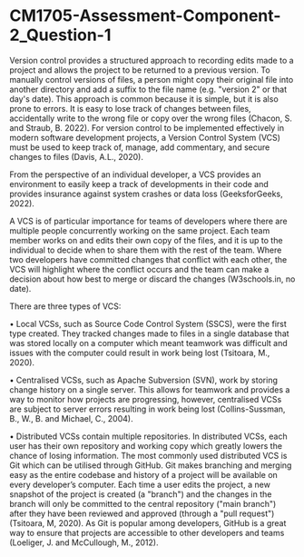 # CM1705-Assessment-Component-2_Question-1

Version control provides a structured approach to recording edits made to a project and allows the project to be returned to a previous version.  To manually control versions of files, a person might copy their original file into another directory and add a suffix to the file name  (e.g. "version 2" or that day's date).  This approach is common because it is simple, but it is also prone to errors.  It is easy to lose track of changes between files, accidentally write to the wrong file or copy over the wrong files (Chacon, S. and Straub, B. 2022).  For version control to be implemented effectively in modern software development projects, a Version Control System (VCS) must be used to keep track of, manage, add commentary, and secure changes to files (Davis, A.L., 2020).

From the perspective of an individual developer, a VCS provides an environment to easily keep a track of developments in  their code and provides insurance against system crashes or data loss (GeeksforGeeks, 2022). 

A VCS is of particular importance for teams of developers where there are multiple people concurrently working on the same project.  Each team member works on and edits their own copy of the files, and it is up to the individual to decide when to share them with the rest of the team.  Where two developers have committed changes that conflict with each other, the VCS will highlight where the conflict occurs and the team can make a decision about how best to merge or discard the changes (W3schools.in, no date).

There are three types of VCS: 

•	Local VCSs, such as Source Code Control System (SSCS), were the first type created.  They tracked changes made to files in a single database that was stored locally on a computer which meant teamwork was difficult and issues with the computer could result in work being lost (Tsitoara, M., 2020).

•	Centralised VCSs, such as Apache Subversion (SVN), work by storing change history on a single server.  This allows for teamwork and provides a way to monitor how projects are progressing, however, centralised VCSs are subject to server errors resulting in work being lost (Collins-Sussman, B., W., B. and Michael, C., 2004). 

•	Distributed VCSs contain multiple repositories. In distributed VCSs, each user has their own repository and working copy which greatly lowers the chance of losing information.  The most commonly used distributed VCS is Git which can be utilised through GitHub.  Git makes branching and merging easy as the entire codebase and history of a project will be available on every developer’s computer.  Each time a user edits the project, a new snapshot of the project is created (a "branch") and the changes in the branch will only be committed to the central repository ("main branch") after they have been reviewed and approved (through a "pull request") (Tsitoara, M, 2020).  As Git is popular among developers, GitHub is a great way to ensure that projects are accessible to other developers and teams (Loeliger, J. and McCullough, M., 2012).  
